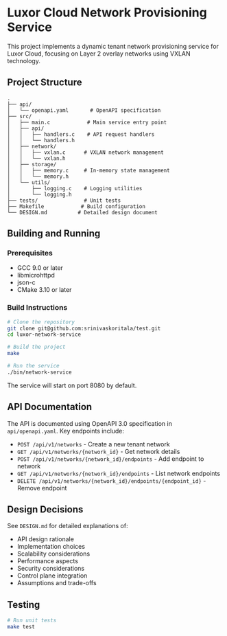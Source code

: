 # Luxor Cloud Network Provisioning Service

This project implements a dynamic tenant network provisioning service for Luxor Cloud, focusing on Layer 2 overlay networks using VXLAN technology.

## Project Structure

```
.
├── api/
│   └── openapi.yaml       # OpenAPI specification
├── src/
│   ├── main.c            # Main service entry point
│   ├── api/
│   │   ├── handlers.c    # API request handlers
│   │   └── handlers.h
│   ├── network/
│   │   ├── vxlan.c      # VXLAN network management
│   │   └── vxlan.h
│   ├── storage/
│   │   ├── memory.c     # In-memory state management
│   │   └── memory.h
│   └── utils/
│       ├── logging.c    # Logging utilities
│       └── logging.h
├── tests/               # Unit tests
├── Makefile            # Build configuration
└── DESIGN.md          # Detailed design document
```

## Building and Running

### Prerequisites

- GCC 9.0 or later
- libmicrohttpd
- json-c
- CMake 3.10 or later

### Build Instructions

```bash
# Clone the repository
git clone git@github.com:srinivaskoritala/test.git
cd luxor-network-service

# Build the project
make

# Run the service
./bin/network-service
```

The service will start on port 8080 by default.

## API Documentation

The API is documented using OpenAPI 3.0 specification in `api/openapi.yaml`. Key endpoints include:

- `POST /api/v1/networks` - Create a new tenant network
- `GET /api/v1/networks/{network_id}` - Get network details
- `POST /api/v1/networks/{network_id}/endpoints` - Add endpoint to network
- `GET /api/v1/networks/{network_id}/endpoints` - List network endpoints
- `DELETE /api/v1/networks/{network_id}/endpoints/{endpoint_id}` - Remove endpoint

## Design Decisions

See `DESIGN.md` for detailed explanations of:
- API design rationale
- Implementation choices
- Scalability considerations
- Performance aspects
- Security considerations
- Control plane integration
- Assumptions and trade-offs

## Testing

```bash
# Run unit tests
make test
```


